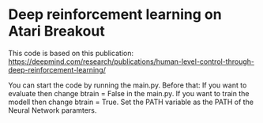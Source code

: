 # Deep reinforcement learning on Atari Breakout

This code is based on this publication: https://deepmind.com/research/publications/human-level-control-through-deep-reinforcement-learning/

You can start the code by running the main.py.
Before that:
If you want to evaluate then change btrain = False in the main.py.
If you want to train the modell then change btrain = True.
Set the PATH variable as the PATH of the Neural Network paramters.
